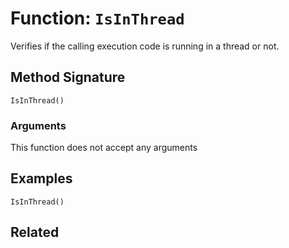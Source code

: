 [comment]: # (Note: This documentation is generated dynamically in the build process.  To modify the contents, change the javadoc on the _invoke method of the BIF class)

# Function: `IsInThread`

Verifies if the calling execution code is running in a thread or not.

## Method Signature

```
IsInThread()
```

### Arguments

This function does not accept any arguments

## Examples

```
IsInThread()
```

## Related


